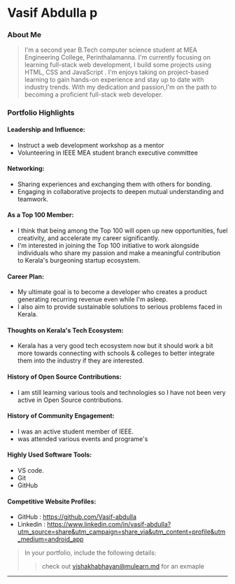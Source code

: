 # Vasif Abdulla p

### About Me

> I'm a second year B.Tech computer science student at MEA Engineering College, Perinthalamanna. I'm currently focusing on learning full-stack web development, I build some projects using HTML, CSS and JavaScript .
I'm enjoys taking on project-based learning to gain hands-on experience and stay up to date with industry trends. With my dedication and passion,I'm on the path to becoming a proficient full-stack web developer.

### Portfolio Highlights



#### Leadership and Influence:

- Instruct a web development workshop as a mentor
- Volunteering in IEEE MEA student branch executive committee

#### Networking: 

- Sharing experiences and exchanging them with others for bonding.
- Engaging in collaborative projects to deepen mutual understanding and teamwork.

#### As a Top 100 Member:

- I think that being among the Top 100 will open up new opportunities, fuel creativity, and accelerate my career significantly.
- I'm interested in joining the Top 100 initiative to work alongside individuals who share my passion and make a meaningful contribution to Kerala's burgeoning startup ecosystem.

#### Career Plan: 

- My ultimate goal is to become a developer who creates a product generating recurring revenue even while I'm asleep.
- I also aim to provide sustainable solutions to serious problems faced in Kerala.

#### Thoughts on Kerala's Tech Ecosystem: 

- Kerala has a very good tech ecosystem now but it should work a bit more towards connecting with schools & colleges to better integrate them into the industry if they are interested.

#### History of Open Source Contributions:

-  I am still learning various tools and technologies so I have not been very active in Open Source contributions.

#### History of Community Engagement:

- I was an active student member of IEEE.
- was attended various events and programe's
#### Highly Used Software Tools:

- VS code.
- Git
- GitHub

#### Competitive Website Profiles:

- GitHub : https://github.com/Vasif-abdulla
- Linkedin : https://www.linkedin.com/in/vasif-abdulla?utm_source=share&utm_campaign=share_via&utm_content=profile&utm_medium=android_app



> In your portfolio, include the following details:
>> check out [vishakhabhayan@mulearn.md](./profile/vishakhabhayan@mulearn.md) for an exmaple

---
